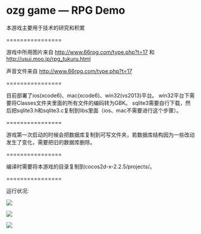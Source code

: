 ozg game — RPG Demo
================

本游戏主要用于技术的研究和积累


================

游戏中所用图片来自 http://www.66rpg.com/type.php?t=17 和 http://usui.moo.jp/rpg_tukuru.html

声音文件来自 http://www.66rpg.com/type.php?t=17


================

目前部署了ios(xcode6)、mac(xcode6)、win32(vs2013)平台。
win32平台下需要将Classes文件夹里面的所有文件的编码转为GBK。
sqlite3需要自行下载，然后把sqlite3.h和sqlite3.c复制到libs里面（ios、mac不需要进行这个步骤）。

================

游戏第一次启动的时候会把数据库复制到可写文件夹，若数据库结构因为一些改动发生了变化，需要把旧的数据库删除。


================

编译时需要将本游戏的目录复制到cocos2d-x-2.2.5/projects/。


================

运行状况:

![](https://raw.github.com/ouzhigang/OzgGameRPG/master/screenshot1.png)

![](https://raw.github.com/ouzhigang/OzgGameRPG/master/screenshot2.png)

![](https://raw.github.com/ouzhigang/OzgGameRPG/master/screenshot3.png)
